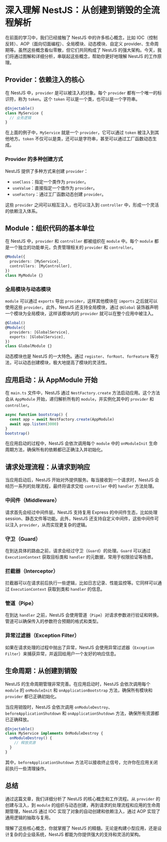 # 深入理解 NestJS：从创建到销毁的全流程解析

在前面的学习中，我们已经接触了 NestJS 中的许多核心概念，比如 IOC（控制反转）、AOP（面向切面编程）、全局模块、动态模块、自定义 provider、生命周期等。虽然这些概念看似零散，但它们共同构成了 NestJS 的强大架构。今天，我们将通过图解和详细分析，串联起这些概念，帮助你更好地理解 NestJS 的工作原理。

## Provider：依赖注入的核心

在 NestJS 中，`provider` 是可以被注入的对象。每个 `provider` 都有一个唯一的标识符，称为 `token`。这个 `token` 可以是一个类，也可以是一个字符串。

```typescript
@Injectable()
class MyService {
  // 业务逻辑
}
```

在上面的例子中，`MyService` 就是一个 `provider`，它可以通过 `token` 被注入到其他地方。`token` 不仅可以是类，还可以是字符串，甚至可以通过工厂函数动态生成。

### Provider 的多种创建方式

NestJS 提供了多种方式来创建 `provider`：

- `useClass`：指定一个类作为 `provider`。
- `useValue`：直接指定一个值作为 `provider`。
- `useFactory`：通过工厂函数动态创建 `provider`。

这些 `provider` 之间可以相互注入，也可以注入到 `controller` 中，形成一个灵活的依赖注入体系。

## Module：组织代码的基本单位

在 NestJS 中，`provider` 和 `controller` 都被组织在 `module` 中。每个 `module` 都是一个独立的功能单元，负责管理相关的 `provider` 和 `controller`。

```typescript
@Module({
  providers: [MyService],
  controllers: [MyController],
})
class MyModule {}
```

### 全局模块与动态模块

`module` 可以通过 `exports` 导出 `provider`，这样其他模块在 `imports` 之后就可以使用这些 `provider`。此外，NestJS 还支持全局模块，通过 `@Global` 装饰器声明一个模块为全局模块，这样该模块内的 `provider` 就可以在整个应用中被注入。

```typescript
@Global()
@Module({
  providers: [GlobalService],
  exports: [GlobalService],
})
class GlobalModule {}
```

动态模块也是 NestJS 的一大特色。通过 `register`、`forRoot`、`forFeature` 等方法，可以动态创建模块，极大地提高了模块的灵活性。

## 应用启动：从 AppModule 开始

在 `main.ts` 文件中，NestJS 通过 `NestFactory.create` 方法启动应用。这个方法会从 `AppModule` 开始，递归解析所有的 `module`，并实例化其中的 `provider` 和 `controller`。

```typescript
async function bootstrap() {
  const app = await NestFactory.create(AppModule)
  await app.listen(3000)
}
bootstrap()
```

在应用启动的过程中，NestJS 会依次调用每个 `module` 中的 `onModuleInit` 生命周期方法，确保所有的依赖都已正确注入并初始化。

## 请求处理流程：从请求到响应

当应用启动后，NestJS 开始对外提供服务。每当接收到一个请求时，NestJS 会经历一系列的处理流程，最终将请求交给 `controller` 中的 `handler` 方法处理。

### 中间件（Middleware）

请求首先会经过中间件层。NestJS 支持复用 Express 的中间件生态，比如处理 session、静态文件等功能。此外，NestJS 还支持自定义中间件，这些中间件可以注入 `provider`，从而实现更复杂的逻辑。

### 守卫（Guard）

在到达具体的路由之前，请求会经过守卫（`Guard`）的处理。`Guard` 可以通过 `ExecutionContext` 获取目标类和 `handler` 的元数据，常用于权限验证等场景。

### 拦截器（Interceptor）

拦截器可以在请求前后执行一些逻辑，比如日志记录、性能监控等。它同样可以通过 `ExecutionContext` 获取到类和 `handler` 的信息。

### 管道（Pipe）

在到达 `handler` 之前，NestJS 会使用管道（`Pipe`）对请求参数进行验证和转换。管道可以确保传入的参数符合预期的格式和类型。

### 异常过滤器（Exception Filter）

如果在请求处理的过程中抛出了异常，NestJS 会使用异常过滤器（`Exception Filter`）来捕获异常，并返回给用户一个友好的响应信息。

## 生命周期：从创建到销毁

NestJS 的生命周期管理非常完善。在应用启动时，NestJS 会依次调用每个 `module` 的 `onModuleInit` 和 `onApplicationBootstrap` 方法，确保所有模块和 `provider` 都已正确初始化。

当应用销毁时，NestJS 会依次调用 `onModuleDestroy`、`beforeApplicationShutdown` 和 `onApplicationShutdown` 方法，确保所有资源都已正确释放。

```typescript
@Injectable()
class MyService implements OnModuleDestroy {
  onModuleDestroy() {
    // 释放资源
  }
}
```

其中，`beforeApplicationShutdown` 方法可以接收终止信号，允许你在应用关闭前执行一些清理操作。

## 总结

通过这篇文章，我们详细分析了 NestJS 的核心概念和工作流程。从 `provider` 的创建与注入，到 `module` 的组织与动态创建，再到请求的处理流程和应用的生命周期管理，NestJS 通过 IOC 实现了对象的自动创建和依赖注入，通过 AOP 实现了通用逻辑的抽取与复用。

理解了这些核心概念，你就掌握了 NestJS 的精髓。无论是构建小型应用，还是设计复杂的企业级系统，NestJS 都能为你提供强大的支持和灵活的架构。
